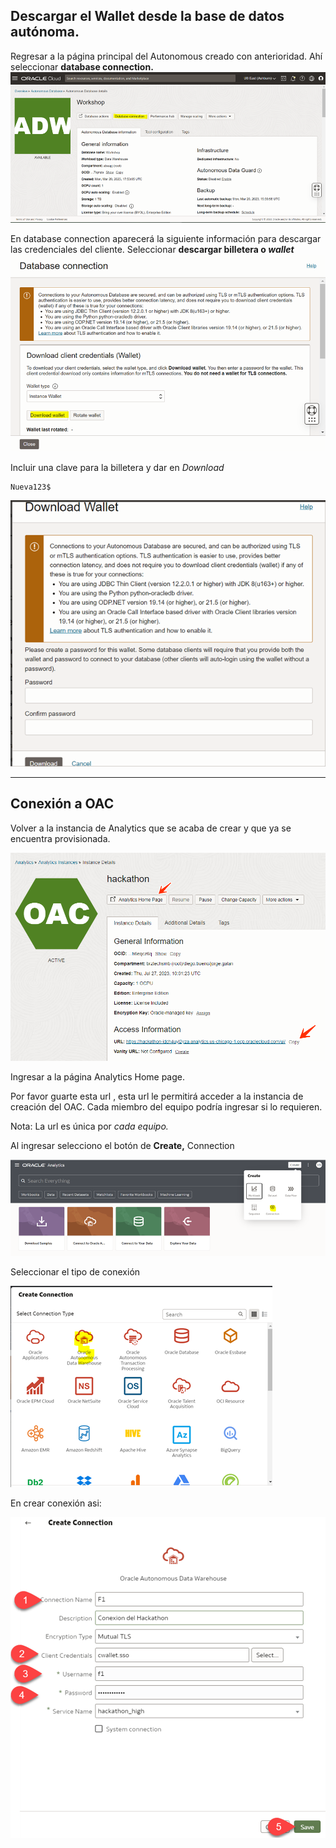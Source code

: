 ## Descargar el Wallet desde la base de datos autónoma.

Regresar a la página principal del Autonomous creado con anterioridad. Ahí seleccionar **database connection.**
<img src="opt/Pasted image 20230727045707.png" alt="Dw">


En database connection aparecerá la siguiente información para descargar las credenciales del cliente. Seleccionar **descargar billetera o _wallet_**
<img src="opt/Pasted image 20230727045755.png" alt="Dw1">


Incluir una clave para la billetera y dar en *Download*

```
Nueva123$
```

<img src="opt/Pasted image 20230727045814.png" alt="Dw3">



---
## Conexión a OAC

Volver a la instancia de Analytics que se acaba de crear y que ya se encuentra provisionada. 

<img src="opt/Pasted image 20230727051048.png" alt="oac">


Ingresar a la página Analytics Home page.

Por favor guarte esta url , esta url le permitirá acceder a la instancia de creación del OAC. Cada miembro del equipo podría ingresar si lo requieren.

Nota: La url es única por *cada equipo.*

Al ingresar selecciono el botón de **Create,** Connection

<img src="opt/Pasted image 20230727051327.png" alt="oac2">


Seleccionar el tipo de conexión

<img src="opt/Pasted image 20230727051349.png" alt="oactipo">

En crear conexión asi:

<img src="opt/Pasted image 20230727051428.png" alt="oac4">








